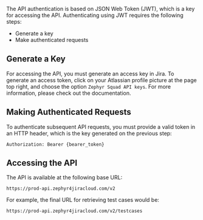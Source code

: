 The API authentication is based on JSON Web Token (JWT), which is a key for accessing the API. Authenticating using JWT requires the following steps:

- Generate a key
- Make authenticated requests

## Generate a Key

For accessing the API, you must generate an access key in Jira. To generate an access token, click on your Atlassian profile picture at the page top right, and choose the option `Zephyr Squad API keys`. For more information, please check out the documentation.

## Making Authenticated Requests

To authenticate subsequent API requests, you must provide a valid token in an HTTP header, which is the key generated on the previous step:

```
Authorization: Bearer {bearer_token}
```

## Accessing the API

The API is available at the following base URL:

```
https://prod-api.zephyr4jiracloud.com/v2
```

For example, the final URL for retrieving test cases would be:

```
https://prod-api.zephyr4jiracloud.com/v2/testcases
```
